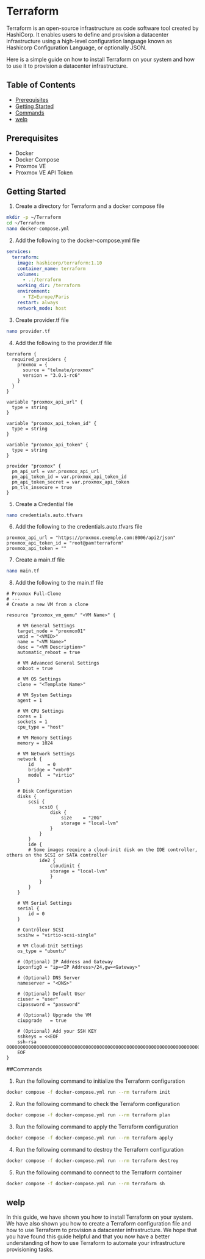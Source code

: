 # Terraform 

Terraform is an open-source infrastructure as code software tool created by HashiCorp. It enables users to define and provision a datacenter infrastructure using a high-level configuration language known as Hashicorp Configuration Language, or optionally JSON.

Here is a simple guide on how to install Terraform on your system and how to use it to provision a datacenter infrastructure.

## Table of Contents

- [Prerequisites](#prerequisites)
- [Getting Started](#getting-started)
- [Commands](#commands)
- [welp](#welp)

## Prerequisites

- Docker
- Docker Compose
- Proxmox VE
- Proxmox VE API Token

## Getting Started

1. Create a directory for Terraform and a docker compose file
```bash
mkdir -p ~/Terraform
cd ~/Terraform
nano docker-compose.yml
```

2. Add the following to the docker-compose.yml file
```yaml
services:
  terraform:
    image: hashicorp/terraform:1.10
    container_name: terraform
    volumes:
      - .:/terraform
    working_dir: /terraform
    environment:
      - TZ=Europe/Paris
    restart: always
    network_mode: host
```

3. Create provider.tf file

```bash
nano provider.tf
```

4. Add the following to the provider.tf file
```hcl
terraform {
  required_providers {
    proxmox = {
      source = "telmate/proxmox"
      version = "3.0.1-rc6"
    }
  }
}

variable "proxmox_api_url" {
  type = string  
} 

variable "proxmox_api_token_id" {
  type = string  
}

variable "proxmox_api_token" {
  type = string
}

provider "proxmox" {
  pm_api_url = var.proxmox_api_url
  pm_api_token_id = var.proxmox_api_token_id
  pm_api_token_secret = var.proxmox_api_token
  pm_tls_insecure = true
}
```

5. Create a Credential file
```bash
nano credentials.auto.tfvars
```

6. Add the following to the credentials.auto.tfvars file
```hcl
proxmox_api_url = "https://proxmox.exemple.com:8006/api2/json"
proxmox_api_token_id = "root@pam!terraform"
proxmox_api_token = ""
```

7. Create a main.tf file
```bash
nano main.tf
```

8. Add the following to the main.tf file
```hcl
# Proxmox Full-Clone
# ---
# Create a new VM from a clone

resource "proxmox_vm_qemu" "<VM Name>" {

    # VM General Settings
    target_node = "proxmox01"
    vmid = "<VMID>"
    name = "<VM Name>"
    desc = "<VM Description>"
    automatic_reboot = true

    # VM Advanced General Settings
    onboot = true

    # VM OS Settings
    clone = "<Template Name>"

    # VM System Settings
    agent = 1

    # VM CPU Settings
    cores = 1
    sockets = 1
    cpu_type = "host"

    # VM Memory Settings
    memory = 1024

    # VM Network Settings
    network {
        id     = 0
        bridge = "vmbr0"
        model  = "virtio"
    }

    # Disk Configuration
    disks {
        scsi {
            scsi0 {
                disk {
                    size    = "20G"
                    storage = "local-lvm"
                }
            }
        }
        ide {
        # Some images require a cloud-init disk on the IDE controller, others on the SCSI or SATA controller
            ide2 {
                cloudinit {
                storage = "local-lvm"
                }
            }
        }
    }

    # VM Serial Settings
    serial {
        id = 0
    }

    # Contrôleur SCSI
    scsihw = "virtio-scsi-single"

    # VM Cloud-Init Settings
    os_type = "ubuntu"

    # (Optional) IP Address and Gateway
    ipconfig0 = "ip=<IP Address>/24,gw=<Gateway>"

    # (Optional) DNS Server
    nameserver = "<DNS>"

    # (Optional) Default User
    ciuser = "user"
    cipassword = "password"

    # (Optional) Upgrade the VM
    ciupgrade   = true

    # (Optional) Add your SSH KEY
    sshkeys = <<EOF
    ssh-rsa 00000000000000000000000000000000000000000000000000000000000000000000000000000000000000000000
    EOF
}
```

##Commands

1. Run the following command to initialize the Terraform configuration
```bash
docker compose -f docker-compose.yml run --rm terraform init
```

2. Run the following command to check the Terraform configuration
```bash
docker compose -f docker-compose.yml run --rm terraform plan
```

3. Run the following command to apply the Terraform configuration
```bash
docker compose -f docker-compose.yml run --rm terraform apply
```

4. Run the following command to destroy the Terraform configuration
```bash
docker compose -f docker-compose.yml run --rm terraform destroy
```

5. Run the following command to connect to the Terraform container
```bash
docker compose -f docker-compose.yml run --rm terraform sh
```

## welp

In this guide, we have shown you how to install Terraform on your system. We have also shown you how to create a Terraform configuration file and how to use Terraform to provision a datacenter infrastructure. We hope that you have found this guide helpful and that you now have a better understanding of how to use Terraform to automate your infrastructure provisioning tasks.

